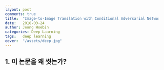 ```yaml
---
layout: post
comments: true
title:  "Image-to-Image Translation with Conditional Adversarial Networks"
date:   2018-03-24
author: Jeong Hoebin
categories: Deep Laarning
tags:	deep learning
cover:  "/assets/deep.jpg"
---
```


## 1. 이 논문을 왜 썻는가?

